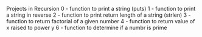 Projects in Recursion
0 - function to print a string (puts)
1 - function to print a string in reverse
2 - function to print return length of a string (strlen)
3 - function to return factorial of a given number
4 - function to return value of x raised to power y
6 - function to determine if a numbr is prime
